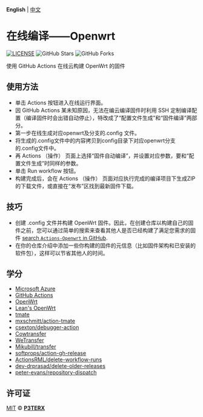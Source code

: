 **English** | [中文](https://p3terx.com/archives/build-openwrt-with-github-actions.html)

# 在线编译——Openwrt

[![LICENSE](https://img.shields.io/github/license/mashape/apistatus.svg?style=flat-square&label=LICENSE)](https://github.com/P3TERX/Actions-OpenWrt/blob/master/LICENSE)
![GitHub Stars](https://img.shields.io/github/stars/P3TERX/Actions-OpenWrt.svg?style=flat-square&label=Stars&logo=github)
![GitHub Forks](https://img.shields.io/github/forks/P3TERX/Actions-OpenWrt.svg?style=flat-square&label=Forks&logo=github)

使用 GitHub Actions 在线云构建 OpenWrt 的固件 

## 使用方法

- 单击 Actions 按钮进入在线运行界面。
- 因 GitHub Actions 某未知原因，无法在编云编译固件时利用 SSH 定制编译配置（编译固件时会出错自动停止），特改成了“配置文件生成”和“固件编译”两部分。
- 第一步在线生成对应openwrt及分支的.config 文件。
- 将生成的.config文件中的内容拷贝到config目录下对应openwrt分支的.config文件中。
- 再 Actions （操作） 页面上选择“固件自动编译”，并设置对应参数，要和“配置文件生成”时同样的参数。
- 单击 Run workflow 按钮。
- 构建完成后，会在 Actions （操作） 页面对应执行完成的编译项目下生成ZIP的下载文件，或直接在“发布”区找到最新固件下载。

## 技巧 

- 创建 .config 文件并构建 OpenWrt 固件。因此，在创建仓库以构建自己的固件之前，您可以通过简单的搜索来查看其他人是否已经构建了满足您需求的固件 [search `Actions-Openwrt` in GitHub](https://github.com/search?q=Actions-openwrt).
- 在你的仓库介绍中添加一些你构建的固件的元信息（比如固件架构和已安装的软件包），这样可以节省其他人的时间。

## 学分

- [Microsoft Azure](https://azure.microsoft.com)
- [GitHub Actions](https://github.com/features/actions)
- [OpenWrt](https://github.com/openwrt/openwrt)
- [Lean's OpenWrt](https://github.com/coolsnowwolf/lede)
- [tmate](https://github.com/tmate-io/tmate)
- [mxschmitt/action-tmate](https://github.com/mxschmitt/action-tmate)
- [csexton/debugger-action](https://github.com/csexton/debugger-action)
- [Cowtransfer](https://cowtransfer.com)
- [WeTransfer](https://wetransfer.com/)
- [Mikubill/transfer](https://github.com/Mikubill/transfer)
- [softprops/action-gh-release](https://github.com/softprops/action-gh-release)
- [ActionsRML/delete-workflow-runs](https://github.com/ActionsRML/delete-workflow-runs)
- [dev-drprasad/delete-older-releases](https://github.com/dev-drprasad/delete-older-releases)
- [peter-evans/repository-dispatch](https://github.com/peter-evans/repository-dispatch)

## 许可证 

[MIT](https://github.com/P3TERX/Actions-OpenWrt/blob/main/LICENSE) © [**P3TERX**](https://p3terx.com)
